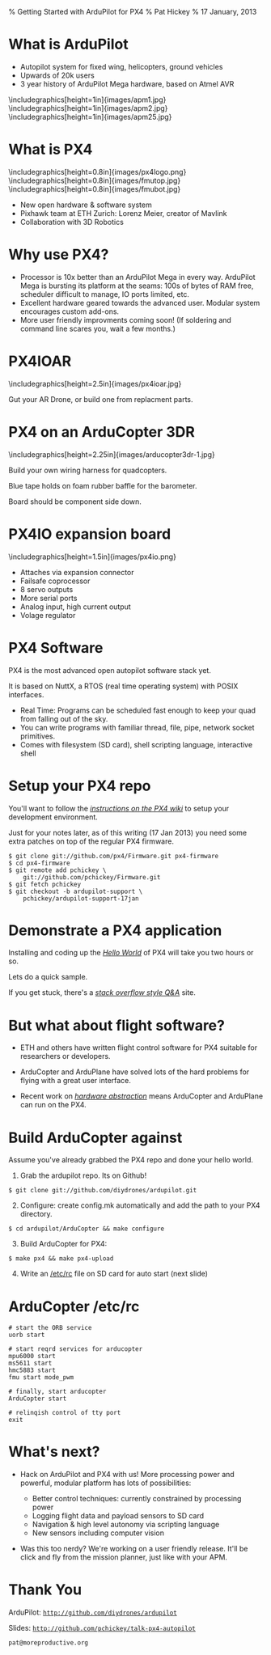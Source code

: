 % Getting Started with ArduPilot for PX4
% Pat Hickey
% 17 January, 2013

# What is ArduPilot

* Autopilot system for fixed wing, helicopters, ground vehicles
* Upwards of 20k users
* 3 year history of ArduPilot Mega hardware, based on Atmel AVR

\includegraphics[height=1in]{images/apm1.jpg}
\includegraphics[height=1in]{images/apm2.jpg}
\includegraphics[height=1in]{images/apm25.jpg}

# What is PX4

\includegraphics[height=0.8in]{images/px4logo.png}
\includegraphics[height=0.8in]{images/fmutop.jpg}
\includegraphics[height=0.8in]{images/fmubot.jpg}

* New open hardware & software system
* Pixhawk team at ETH Zurich: Lorenz Meier, creator of Mavlink
* Collaboration with 3D Robotics

# Why use PX4?

* Processor is 10x better than an ArduPilot Mega in every way. ArduPilot Mega is
  bursting its platform at the seams: 100s of bytes of RAM free, scheduler
  difficult to manage, IO ports limited, etc.
* Excellent hardware geared towards the advanced user. Modular system encourages
  custom add-ons.
* More user friendly improvments coming soon! (If soldering and command line
  scares you, wait a few months.)

# PX4IOAR

\includegraphics[height=2.5in]{images/px4ioar.jpg}

Gut your AR Drone, or build one from replacment parts.


# PX4 on an ArduCopter 3DR

\includegraphics[height=2.25in]{images/arducopter3dr-1.jpg}

Build your own wiring harness for quadcopters.

Blue tape holds on foam rubber baffle for the barometer.

Board should be component side down.

# PX4IO expansion board

\includegraphics[height=1.5in]{images/px4io.png}

* Attaches via expansion connector
* Failsafe coprocessor
* 8 servo outputs
* More serial ports
* Analog input, high current output
* Volage regulator


# PX4 Software

PX4 is the most advanced open autopilot software stack yet.

It is based on NuttX, a RTOS (real time operating system) with POSIX interfaces.

* Real Time: Programs can be scheduled fast enough to keep your quad from
  falling out of the sky.
* You can write programs with familiar thread, file, pipe, network socket
  primitives.
* Comes with filesystem (SD card), shell scripting language, interactive shell

# Setup your PX4 repo

You'll want to follow the _[instructions on the PX4 wiki][1]_ to setup your
development environment. 

Just for your notes later, as of this writing (17 Jan 2013) you need some
extra patches on top of the regular PX4 firmware.

[1]: https://pixhawk.ethz.ch/px4/dev/px4_quickstart


```
$ git clone git://github.com/px4/Firmware.git px4-firmware
$ cd px4-firmware
$ git remote add pchickey \
    git://github.com/pchickey/Firmware.git
$ git fetch pchickey
$ git checkout -b ardupilot-support \
    pchickey/ardupilot-support-17jan

```

# Demonstrate a PX4 application

Installing and coding up the _[Hello World][2]_ of PX4 will take you two
hours or so.

Lets do a quick sample.

[2]:https://pixhawk.ethz.ch/px4/dev/hello_sky

If you get stuck, there's a _[stack overflow style Q&A][3]_ site.

[3]:http://answers.px4.ethz.ch/questions/

# But what about flight software?

* ETH and others have written flight control software for PX4 suitable for 
researchers or developers.

* ArduCopter and ArduPlane have solved lots of the hard problems for flying
with a great user interface.

* Recent work on *[hardware abstraction][4]* means ArduCopter and ArduPlane
can run on the PX4.

[4]:http://diydrones.com/profiles/blogs/lots-of-changes-to-apm-development

# Build ArduCopter against 

Assume you've already grabbed the PX4 repo and done your hello world.

1. Grab the ardupilot repo. Its on Github!

```
$ git clone git://github.com/diydrones/ardupilot.git
```

2. Configure: create config.mk automatically and add the path to your
   PX4 directory.

```
$ cd ardupilot/ArduCopter && make configure
```

3. Build ArduCopter for PX4:

```
$ make px4 && make px4-upload
```

4. Write an [/etc/rc][3] file on SD card for auto start (next slide)


# ArduCopter /etc/rc

```
# start the ORB service
uorb start

# start reqrd services for arducopter
mpu6000 start
ms5611 start
hmc5883 start
fmu start mode_pwm

# finally, start arducopter
ArduCopter start

# relinqish control of tty port
exit
```

# What's next?

* Hack on ArduPilot and PX4 with us! More processing power and powerful,
  modular platform has lots of possibilities:
    * Better control techniques: currently constrained by processing power
    * Logging flight data and payload sensors to SD card
    * Navigation & high level autonomy via scripting language
    * New sensors including computer vision

* Was this too nerdy? We're working on a user friendly release. It'll be
  click and fly from the mission planner, just like with your APM.

# Thank You

ArduPilot:
[`http://github.com/diydrones/ardupilot`](http://github.com/diydrones/ardupilot)

Slides:
[`http://github.com/pchickey/talk-px4-autopilot`](http://github.com/pchickey/talk-px4-autopilot)

`pat@moreproductive.org`

